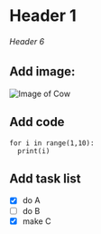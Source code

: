 # Header 1
###### Header 6

## Add image:
![Image of Cow](https://nederlandvoedselland.nl/wp-content/uploads/2019/08/iStock-1194292621-scaled.jpg)

## Add code
```
for i in range(1,10):
  print(i)
```

## Add task list
- [x] do A
- [ ] do B
- [x] make C
